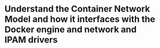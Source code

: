 # Understand the Container Network Model and how it interfaces with the Docker engine and network and IPAM drivers

